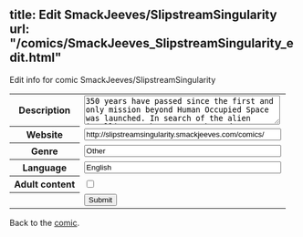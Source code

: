 title: Edit SmackJeeves/SlipstreamSingularity
url: "/comics/SmackJeeves_SlipstreamSingularity_edit.html"
---
Edit info for comic SmackJeeves/SlipstreamSingularity

<form name="comic" action="http://gaepostmail.appspot.com/comic/" method="post">
<table class="comicinfo">
<tr>
<th>Description</th><td><textarea name="description" cols="40" rows="3">350 years have passed since the first and only mission beyond Human Occupied Space was launched. In search of the alien intelligence that sent such wondrous knowledge back to Earth, the Odyssey mission was lost. Now, denied their own home world by the rebellion of their own children creations, the Synthetics, humanity has become a race of despots and wanderers that meander through the stars, eking out an existence. Updated Tuesdays and Saturdays.</textarea></td>
</tr>
<tr>
<th>Website</th><td><input type="text" name="url" value="http://slipstreamsingularity.smackjeeves.com/comics/" size="40"/></td>
</tr>
<tr>
<th>Genre</th><td><input type="text" name="genre" value="Other" size="40"/></td>
</tr>
<tr>
<th>Language</th><td><input type="text" name="language" value="English" size="40"/></td>
</tr>
<tr>
<th>Adult content</th><td><input type="checkbox" name="adult" value="adult" /></td>
</tr>
<tr>
<th></th><td>
<input type="hidden" name="comic" value="SmackJeeves_SlipstreamSingularity" />
<input type="submit" name="submit" value="Submit" />
</td>
</tr>
</table>
</form>

Back to the [comic](SmackJeeves_SlipstreamSingularity.html).

